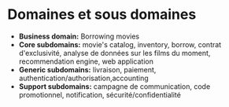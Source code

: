 # Domaines et sous domaines
- **Business domain:** Borrowing movies
- **Core subdomains:** movie's catalog, inventory, borrow, contrat d'exclusivité, analyse de données sur les films du moment, recommendation engine, web application
- **Generic subdomains:** livraison, paiement, authentication/authorisation,accounting
- **Support subdomains:** campagne de communication, code promotionnel, notification, sécurité/confidentialité